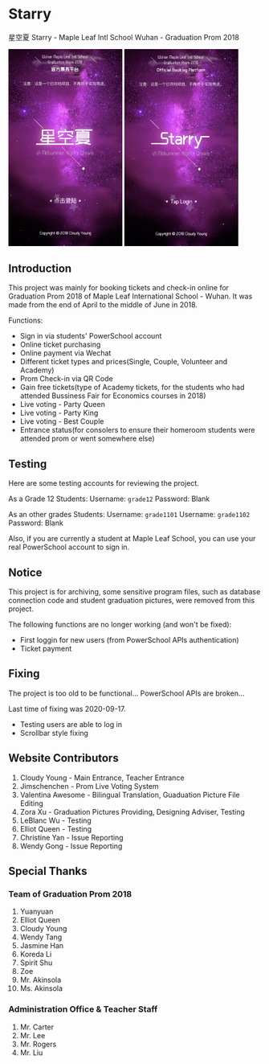 # Starry
星空夏 Starry - Maple Leaf Intl School Wuhan - Graduation Prom 2018

<div style="display: inline;">
  <img src="https://raw.githubusercontent.com/MeoncStudio/Starry/master/816552282608535932.jpg" width="45%" alt="" />
  <img src="https://raw.githubusercontent.com/MeoncStudio/Starry/master/211469506310972563.jpg" width="45%" alt="" />
</div>

## Introduction

This project was mainly for booking tickets and check-in online for Graduation Prom 2018 of Maple Leaf International School - Wuhan.
It was made from the end of April to the middle of June in 2018.

Functions:
 - Sign in via students' PowerSchool account
 - Online ticket purchasing
 - Online payment via Wechat
 - Different ticket types and prices(Single, Couple, Volunteer and Academy)
 - Prom Check-in via QR Code
 - Gain free tickets(type of Academy tickets, for the students who had attended Bussiness Fair for Economics courses in 2018)
 - Live voting - Party Queen
 - Live voting - Party King
 - Live voting - Best Couple
 - Entrance status(for consolers to ensure their homeroom students were attended prom or went somewhere else)
 
## Testing
Here are some testing accounts for reviewing the project.

As a Grade 12 Students:
Username: `grade12`
Password: Blank

As an other grades Students:
Username: `grade1101`
Username: `grade1102`
Password: Blank

Also, if you are currently a student at Maple Leaf School, you can use your real PowerSchool account to sign in.


## Notice

This project is for archiving, some sensitive program files, such as database connection code and student graduation pictures, were removed from this project.

The following functions are no longer working (and won't be fixed):
 - First loggin for new users (from PowerSchool APIs authentication)
 - Ticket payment


## Fixing

The project is too old to be functional... PowerSchool APIs are broken...

Last time of fixing was 2020-09-17.
 - Testing users are able to log in
 - Scrollbar style fixing


## Website Contributors

1. Cloudy Young - Main Entrance, Teacher Entrance
2. Jimschenchen - Prom Live Voting System
3. Valentina Awesome - Bilingual Translation, Guaduation Picture File Editing
4. Zora Xu - Graduation Pictures Providing, Designing Adviser, Testing
5. LeBlanc Wu - Testing
6. Elliot Queen - Testing
7. Christine Yan - Issue Reporting
8. Wendy Gong - Issue Reporting

## Special Thanks

### Team of Graduation Prom 2018
1. Yuanyuan
2. Elliot Queen
3. Cloudy Young
4. Wendy Tang
5. Jasmine Han
6. Koreda Li
7. Spirit Shu
8. Zoe
9. Mr. Akinsola
10. Ms. Akinsola

### Administration Office & Teacher Staff
1. Mr. Carter
2. Mr. Lee
3. Mr. Rogers
4. Mr. Liu
